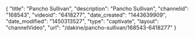 {
    "title": "Pancho Sullivan",
    "description": "Pancho Sullivan",
    "channelid": "168543",
    "videoid": "6418277",
    "date_created": "1443639909",
    "date_modified": "1450313527",
    "type": "captivate",
    "layout": "channelVideo",
    "url": "\/dakine\/pancho-sullivan\/168543-6418277"
}